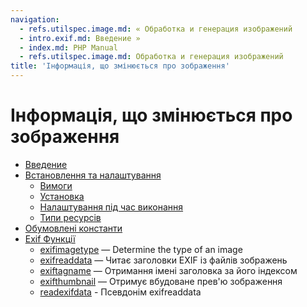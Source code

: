 ```yaml
---
navigation:
  - refs.utilspec.image.md: « Обработка и генерация изображений
  - intro.exif.md: Введение »
  - index.md: PHP Manual
  - refs.utilspec.image.md: Обработка и генерация изображений
title: 'Інформація, що змінюється про зображення'
---
```

# Інформація, що змінюється про зображення

-   [Введение](intro.exif.md)
-   [Встановлення та налаштування](exif.setup.md)
    -   [Вимоги](exif.requirements.md)
    -   [Установка](exif.installation.md)
    -   [Налаштування під час виконання](exif.configuration.md)
    -   [Типи ресурсів](exif.resources.md)
-   [Обумовлені константи](exif.constants.md)
-   [Exif Функції](ref.exif.md)
    -   [exifimagetype](function.exif-imagetype.md) — Determine the type of an image
    -   [exifreaddata](function.exif-read-data.md) — Читає заголовки EXIF ​​із файлів зображень
    -   [exiftagname](function.exif-tagname.md) — Отримання імені заголовка за його індексом
    -   [exifthumbnail](function.exif-thumbnail.md) — Отримує вбудоване прев'ю зображення
    -   [readexifdata](function.read-exif-data.md) - Псевдонім exifreaddata
